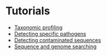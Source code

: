 # Tutorials

- [Taxonomic profiling](profiling)
- [Detecting specific pathogens](detecting-pathogens)
- [Detecting contaminated sequences](detecting-contaminated-seqs)
- [Sequence and genome searching](searching)
